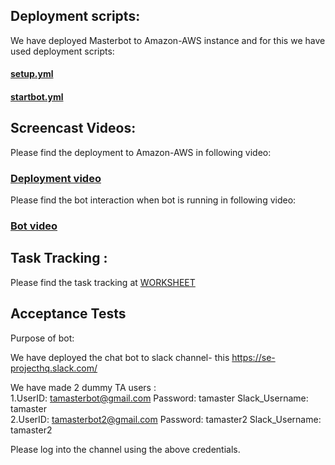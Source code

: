 ## Deployment scripts:

We have deployed Masterbot to Amazon-AWS instance and for this we have used deployment scripts:

#### [setup.yml](http://www.google.com/)
#### [startbot.yml](http://www.google.com/)

## Screencast Videos:
  
  Please find the deployment to Amazon-AWS in following video: 
###   [Deployment video](http://www.google.com/)

 Please find the bot interaction when bot is running in following video: 
###   [Bot video](http://www.google.com/)

## Task Tracking :

  Please find the task tracking at 
      [WORKSHEET](http://www.google.com/)
      
## Acceptance Tests

Purpose of bot: 


We have deployed the chat bot to slack channel- this https://se-projecthq.slack.com/

We have made 2 dummy TA users : <br>
  1.UserID:  tamasterbot@gmail.com Password: tamaster  Slack_Username: tamaster <br>
  2.UserID:  tamasterbot2@gmail.com Password: tamaster2  Slack_Username: tamaster2 <br>
  
Please log into the channel using the above credentials.
  
 
  
 
